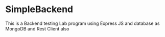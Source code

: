 # SimpleBackend
This is a Backend testing Lab program using Express JS and database as MongoDB and Rest Client also
